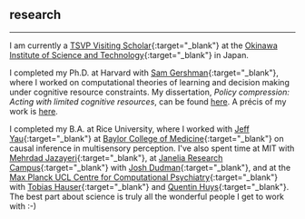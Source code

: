 
## research

***
I am currently a [TSVP Visiting Scholar](https://groups.oist.jp/tsvp){:target="_blank"} at the [Okinawa Institute of Science and Technology](https://oist.jp){:target="_blank"} in Japan.

I completed my Ph.D. at Harvard with [Sam Gershman](http://gershmanlab.com/index.html){:target="_blank"}, where I worked on computational theories of learning and decision making under cognitive resource constraints. My dissertation, _Policy compression: Acting with limited cognitive resources_, can be found <a href="https://dash.harvard.edu/handle/1/37378979" target="_blank">here</a>. A précis of my work is <a href="https://lucylai.com/files/lai_precis.pdf" target="_blank">here</a>.

I completed my B.A. at Rice University, where I worked with [Jeff Yau](http://yaulab.com/){:target="_blank"} at [Baylor College of Medicine](http://www.bcm.edu/){:target="_blank"} on causal inference in multisensory perception. I've also spent time at MIT with [Mehrdad Jazayeri](https://mcgovern.mit.edu/principal-investigators/mehrdad-jazayeri){:target="_blank"}, at [Janelia Research Campus](https://www.janelia.org){:target="_blank"} with [Josh Dudman](https://www.dudmanlab.org){:target="_blank"}, and at the [Max Planck UCL Centre for Computational Psychiatry](https://www.mps-ucl-centre.mpg.de/){:target="_blank"} with [Tobias Hauser](https://devcompsy.org/){:target="_blank"} and [Quentin Huys](https://acplab.org/){:target="_blank"}. The best part about science is truly all the wonderful people I get to work with :-)

